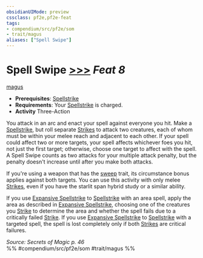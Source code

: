 ```yaml
---
obsidianUIMode: preview
cssclass: pf2e,pf2e-feat
tags:
- compendium/src/pf2e/som
- trait/magus
aliases: ["Spell Swipe"]
---
```

# Spell Swipe  [>>>](rules/core-rulebook/chapter-9-playing-the-game.md#Actions "Three-Action") *Feat 8*  
[magus](rules/traits/magus-som.md)  

- **Prerequisites**: [Spellstrike](rules/actions/spellstrike-som.md)
- **Requirements**: Your [Spellstrike](rules/actions/spellstrike-som.md) is charged.
- **Activity** Three-Action

You attack in an arc and enact your spell against everyone you hit. Make a [Spellstrike](rules/actions/spellstrike-som.md), but roll separate [Strikes](rules/actions/strike.md) to attack two creatures, each of whom must be within your melee reach and adjacent to each other. If your spell could affect two or more targets, your spell affects whichever foes you hit, not just the first target; otherwise, choose one target to affect with the spell. A Spell Swipe counts as two attacks for your multiple attack penalty, but the penalty doesn't increase until after you make both attacks.

If you're using a weapon that has the [sweep](rules/traits/sweep.md) trait, its circumstance bonus applies against both targets. You can use this activity with only melee [Strikes](rules/actions/strike.md), even if you have the starlit span hybrid study or a similar ability.

If you use [Expansive Spellstrike](compendium/feats/expansive-spellstrike-som.md) to [Spellstrike](rules/actions/spellstrike-som.md) with an area spell, apply the area as described in [Expansive Spellstrike](compendium/feats/expansive-spellstrike-som.md), choosing one of the creatures you [Strike](rules/actions/strike.md) to determine the area and whether the spell fails due to a critically failed [Strike](rules/actions/strike.md). If you use [Expansive Spellstrike](compendium/feats/expansive-spellstrike-som.md) to [Spellstrike](rules/actions/spellstrike-som.md) with a targeted spell, the spell is lost completely only if both [Strikes](rules/actions/strike.md) are critical failures.

*Source: Secrets of Magic p. 46*  
%% #compendium/src/pf2e/som #trait/magus %%